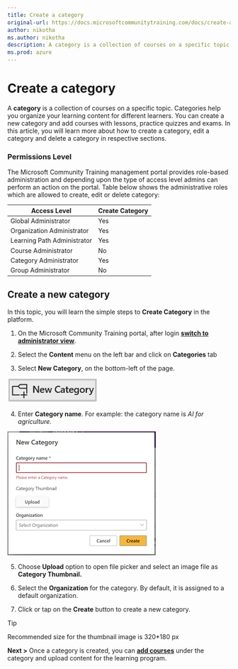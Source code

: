 ```yaml
---
title: Create a category
original-url: https://docs.microsoftcommunitytraining.com/docs/create-a-category
author: nikotha
ms.author: nikotha
description: A category is a collection of courses on a specific topic. Categories help you organize your learning content for different learners.
ms.prod: azure
---
```


# Create a category

A **category** is a collection of courses on a specific topic. Categories help you organize your learning content for different learners. You can create a new category and add courses with lessons, practice quizzes and exams.
In this article, you will learn more about how to create a category, edit a category and delete a category in respective sections.

### Permissions Level
The Microsoft Community Training management portal provides role-based administration and depending upon the type of access level admins can perform an action on the portal. Table below shows the administrative roles which are allowed to create, edit or delete category:

| Access Level  | Create Category |
| --- | --- |
| Global Administrator | Yes |
| Organization Administrator | Yes |
| Learning Path Administrator | Yes |
| Course Administrator | No |
| Category Administrator | Yes |
| Group Administrator | No |

## Create a new category
In this topic, you will learn the simple steps to **Create Category** in the platform.

1.	On the Microsoft Community Training portal, after login [**switch to administrator view**](https://microsoftindia.document360.io/docs/configure-platform#step-2--switch-to-administrator-view-of-the-portal).

2.	Select the **Content** menu on the left bar and click on **Categories** tab

3.	Select **New Category**, on the bottom-left of the page.

  ![New category button](../../../media/New%20category%20button.png)

4.	Enter **Category name**. For example: the category name is *AI for agriculture.*

![AI for agriculture](../../../media/image%28385%29.png)

5.	Choose **Upload** option to open file picker and select an image file as **Category Thumbnail.**

6.	Select the **Organization** for the category. By default, it is assigned to a default organization.

7.	Click or tap on the **Create** button to create a new category.

> [!TIP]
> Recommended size for the thumbnail image is 320*180 px

**Next >** Once a category is created, you can [**add courses**](https://microsoftindia.document360.io/docs/create-a-course) under the category and upload content for the learning program.